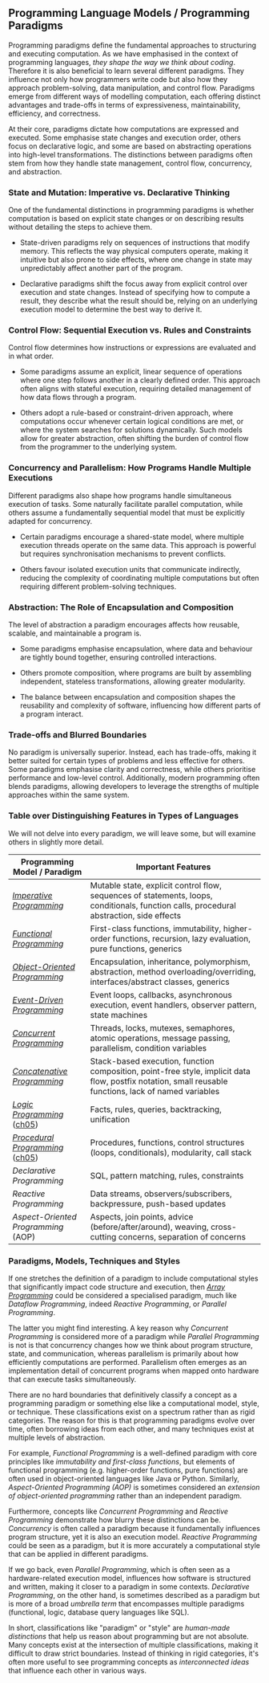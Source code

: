 
## Programming Language Models / Programming Paradigms

Programming paradigms define the fundamental approaches to structuring and executing computation.
As we have emphasised in the context of programming languages, *they shape the way we think about
coding*. Therefore it is also beneficial to learn several different paradigms. They influence not
only how programmers write code but also how they approach problem-solving, data manipulation,
and control flow. Paradigms emerge from different ways of modelling computation, each offering
distinct advantages and trade-offs in terms of expressiveness, maintainability, efficiency, and
correctness.

At their core, paradigms dictate how computations are expressed and executed. Some emphasise state
changes and execution order, others focus on declarative logic, and some are based on abstracting
operations into high-level transformations. The distinctions between paradigms often stem from how
they handle state management, control flow, concurrency, and abstraction.


### State and Mutation: Imperative vs. Declarative Thinking

One of the fundamental distinctions in programming paradigms is whether computation is based on
explicit state changes or on describing results without detailing the steps to achieve them.

- State-driven paradigms rely on sequences of instructions that modify memory. This reflects
  the way physical computers operate, making it intuitive but also prone to side effects,
  where one change in state may unpredictably affect another part of the program.

- Declarative paradigms shift the focus away from explicit control over execution and state
  changes. Instead of specifying how to compute a result, they describe what the result should
  be, relying on an underlying execution model to determine the best way to derive it.


### Control Flow: Sequential Execution vs. Rules and Constraints

Control flow determines how instructions or expressions are evaluated and in what order.

- Some paradigms assume an explicit, linear sequence of operations where one step follows
  another in a clearly defined order. This approach often aligns with stateful execution,
  requiring detailed management of how data flows through a program.

- Others adopt a rule-based or constraint-driven approach, where computations occur whenever
  certain logical conditions are met, or where the system searches for solutions dynamically.
  Such models allow for greater abstraction, often shifting the burden of control flow from
  the programmer to the underlying system.

 
### Concurrency and Parallelism: How Programs Handle Multiple Executions

Different paradigms also shape how programs handle simultaneous execution of tasks. Some
naturally facilitate parallel computation, while others assume a fundamentally sequential
model that must be explicitly adapted for concurrency.

- Certain paradigms encourage a shared-state model, where multiple execution threads
  operate on the same data. This approach is powerful but requires synchronisation
  mechanisms to prevent conflicts.

- Others favour isolated execution units that communicate indirectly, reducing the
  complexity of coordinating multiple computations but often requiring different
  problem-solving techniques.


### Abstraction: The Role of Encapsulation and Composition

The level of abstraction a paradigm encourages affects how reusable, scalable, and
maintainable a program is.

- Some paradigms emphasise encapsulation, where data and behaviour are tightly bound
  together, ensuring controlled interactions.

- Others promote composition, where programs are built by assembling independent,
  stateless transformations, allowing greater modularity.

- The balance between encapsulation and composition shapes the reusability and
  complexity of software, influencing how different parts of a program interact.


### Trade-offs and Blurred Boundaries

No paradigm is universally superior. Instead, each has trade-offs, making it better suited for
certain types of problems and less effective for others. Some paradigms emphasise clarity and
correctness, while others prioritise performance and low-level control. Additionally, modern
programming often blends paradigms, allowing developers to leverage the strengths of multiple
approaches within the same system.


### Table over Distinguishing Features in Types of Languages

We will not delve into every paradigm, we will leave some, but will examine others in slightly
more detail.

|Programming Model / Paradigm	|Important Features|
|--|--|
|*[Imperative Programming](./imp/)* |Mutable state, explicit control flow, sequences of statements, loops, conditionals, function calls, procedural abstraction, side effects|
|*[Functional Programming](./fp/)*	|First-class functions, immutability, higher-order functions, recursion, lazy evaluation, pure functions, generics|
|*[Object-Oriented Programming](./oo/)*	|Encapsulation, inheritance, polymorphism, abstraction, method overloading/overriding, interfaces/abstract classes, generics|
|*[Event-Driven Programming](./event/)*	|Event loops, callbacks, asynchronous execution, event handlers, observer pattern, state machines|
|*[Concurrent Programming](./concurrent/)*	|Threads, locks, mutexes, semaphores, atomic operations, message passing, parallelism, condition variables|
|*[Concatenative Programming](./concat/)*   |Stack-based execution, function composition, point-free style, implicit data flow, postfix notation, small reusable functions, lack of named variables|
|*[Logic Programming](../../ch05/code/wam/)* ([ch05](../../ch05/code/))	|Facts, rules, queries, backtracking, unification|
|*[Procedural Programming](../../ch05/code/pl0/)* ([ch05](../../ch05/code/))	|Procedures, functions, control structures (loops, conditionals), modularity, call stack|
|*Declarative Programming*	|SQL, pattern matching, rules, constraints|
|*Reactive Programming*	|Data streams, observers/subscribers, backpressure, push-based updates|
|*Aspect-Oriented Programming* (AOP)  |Aspects, join points, advice (before/after/around), weaving, cross-cutting concerns, separation of concerns|


### Paradigms, Models, Techniques and Styles

If one stretches the definition of a paradigm to include computational styles that significantly
impact code structure and execution, then *[Array Programming](./array/)* could be considered a
specialised paradigm, much like *Dataflow Programming*, indeed *Reactive Programming*,
or *Parallel Programming*.

The latter you might find interesting. A key reason why *Concurrent Programming* is considered
more of a paradigm while *Parallel Programming* is not is that concurrency changes how we think
about program structure, state, and communication, whereas parallelism is primarily about how
efficiently computations are performed. Parallelism often emerges as an implementation detail
of concurrent programs when mapped onto hardware that can execute tasks simultaneously.

There are no hard boundaries that definitively classify a concept as a programming paradigm
or something else like a computational model, style, or technique. These classifications exist
on a spectrum rather than as rigid categories. The reason for this is that programming paradigms 
evolve over time, often borrowing ideas from each other, and many techniques exist at multiple
levels of abstraction.

For example, *Functional Programming* is a well-defined paradigm with core principles like
*immutability and first-class functions*, but elements of functional programming (e.g. higher-order
functions, pure functions) are often used in object-oriented languages like Java or Python.
Similarly, *Aspect-Oriented Programming (AOP)* is sometimes considered an *extension of
object-oriented programming* rather than an independent paradigm.

Furthermore, concepts like *Concurrent Programming* and *Reactive Programming* demonstrate
how blurry these distinctions can be. *Concurrency* is often called a paradigm because it
fundamentally influences program structure, yet it is also an execution model.
*Reactive Programming* could be seen as a paradigm, but it is more accurately a computational
style that can be applied in different paradigms.

If we go back, even *Parallel Programming*, which is often seen as a hardware-related
execution model, influences how software is structured and written, making it closer to a
paradigm in some contexts. *Declarative Programming*, on the other hand, is sometimes
described as a paradigm but is more of a broad *umbrella term* that encompasses multiple
paradigms (functional, logic, database query languages like SQL).

In short, classifications like "paradigm" or "style" are *human-made distinctions* that
help us reason about programming but are not absolute. Many concepts exist at the intersection
of multiple classifications, making it difficult to draw strict boundaries. Instead of
thinking in rigid categories, it's often more useful to see programming concepts as
*interconnected ideas* that influence each other in various ways.

